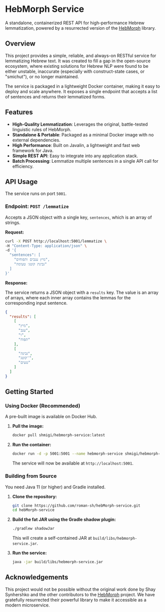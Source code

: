 # HebMorph Service

A standalone, containerized REST API for high-performance Hebrew lemmatization, powered by a resurrected version of the [HebMorph](https://github.com/synhershko/HebMorph) library.

## Overview

This project provides a simple, reliable, and always-on RESTful service for lemmatizing Hebrew text. It was created to fill a gap in the open-source ecosystem, where existing solutions for Hebrew NLP were found to be either unstable, inaccurate (especially with construct-state cases, or "smichut"), or no longer maintained.

The service is packaged in a lightweight Docker container, making it easy to deploy and scale anywhere. It exposes a single endpoint that accepts a list of sentences and returns their lemmatized forms.

## Features

-   **High-Quality Lemmatization**: Leverages the original, battle-tested linguistic rules of HebMorph.
-   **Standalone & Portable**: Packaged as a minimal Docker image with no external dependencies.
-   **High Performance**: Built on Javalin, a lightweight and fast web framework for Java.
-   **Simple REST API**: Easy to integrate into any application stack.
-   **Batch Processing**: Lemmatize multiple sentences in a single API call for efficiency.

## API Usage

The service runs on port `5001`.

### Endpoint: `POST /lemmatize`

Accepts a JSON object with a single key, `sentences`, which is an array of strings.

**Request:**

```bash
curl -X POST http://localhost:5001/lemmatize \
-H "Content-Type: application/json" \
-d '{
  "sentences": [
    "מיץ ענבים ותפוחים",
    "גבינת קוטג׳ טעימה"
  ]
}'
```

**Response:**

The service returns a JSON object with a `results` key. The value is an array of arrays, where each inner array contains the lemmas for the corresponding input sentence.

```json
{
  "results": [
    [
      "מיץ",
      "ענב",
      "ו",
      "תפוח"
    ],
    [
      "גבינה",
      "קוטג'",
      "טעים"
    ]
  ]
}
```

## Getting Started

### Using Docker (Recommended)

A pre-built image is available on Docker Hub.

1.  **Pull the image:**
    ```bash
    docker pull shmigi/hebmorph-service:latest
    ```

2.  **Run the container:**
    ```bash
    docker run -d -p 5001:5001 --name hebmorph-service shmigi/hebmorph-service:latest
    ```
    The service will now be available at `http://localhost:5001`.

### Building from Source

You need Java 11 (or higher) and Gradle installed.

1.  **Clone the repository:**
    ```bash
    git clone https://github.com/roman-sh/hebMorph-service.git
    cd hebMorph-service
    ```

2.  **Build the fat JAR using the Gradle shadow plugin:**
    ```bash
    ./gradlew shadowJar
    ```
    This will create a self-contained JAR at `build/libs/hebmorph-service.jar`.

3.  **Run the service:**
    ```bash
    java -jar build/libs/hebmorph-service.jar
    ```

## Acknowledgements

This project would not be possible without the original work done by Shay Synhershko and the other contributors to the [HebMorph](https://github.com/synhershko/HebMorph) project. We have gratefully resurrected their powerful library to make it accessible as a modern microservice. 